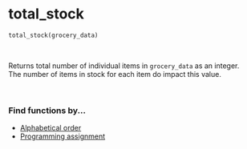 # total_stock

`total_stock(grocery_data)`

<br>

Returns total number of individual items in `grocery_data` as an integer.  
The number of items in stock for each item do impact this value.

<br>

### Find functions by...
* [Alphabetical order](https://github.com/emiliebarnard/csc110-function-reference/tree/main/functions "Go to functions folder")
* [Programming assignment](https://github.com/emiliebarnard/csc110-function-reference/blob/main/pa.md "Programming assignments in chronological order")
